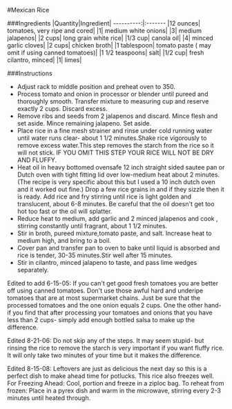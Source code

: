 #Mexican Rice

###Ingredients
|Quantity|Ingredient|
----------:|:-------
|12 ounces| tomatoes, very ripe and cored|
|1| medium white onions|
|3| medium jalapenos|
|2 cups| long grain white rice|
|1/3 cup| canola oil|
|4| minced garlic cloves|
|2 cups| chicken broth|
|1 tablespoon| tomato paste ( may omit if using canned tomatoes)|
|1 1/2 teaspoons| salt|
|1/2 cup| fresh cilantro, minced|
|1| limes|

###Instructions

* Adjust rack to middle position and preheat oven to 350.
* Process tomato and onion in processor or blender until pureed and thoroughly smooth. Transfer mixture to measuring cup and reserve exactly 2 cups. Discard excess.
* Remove ribs and seeds from 2 jalapenos and discard. Mince flesh and set aside. Mince remaining jalapeno. Set aside.
* Place rice in a fine mesh strainer and rinse under cold running water until water runs clear- about 1 1/2 minutes.Shake rice vigorously to remove excess water.This step removes the starch from the rice so it will not stick. IF YOU OMIT THIS STEP YOUR RICE WILL NOT BE DRY AND FLUFFY.
* Heat oil in heavy bottomed ovensafe 12 inch straight sided sautee pan or Dutch oven with tight fitting lid over low-medium heat about 2 minutes. (The recipe is very specific about this but I used a 10 inch dutch oven and it worked out fine.) Drop a few rice grains in and if they sizzle then it is ready. Add rice and fry stirring until rice is light golden and translucent, about 6-8 minutes. Be careful that the oil doesn't get too hot too fast or the oil will splatter.
* Reduce heat to medium, add garlic and 2 minced jalapenos and cook , stirring constantly until fragrant, about 1 1/2 minutes.
* Stir in broth, pureed mixture,tomato paste, and salt. Increase heat to medium high, and bring to a boil.
* Cover pan and transfer pan to oven to bake until liquid is absorbed and rice is tender, 30-35 minutes.Stir well after 15 minutes.
* Stir in cilantro, minced jalapeno to taste, and pass lime wedges separately.

Edited to add 6-15-05: If you can't get good fresh tomatoes you are better off  using canned tomatoes. Don't use those awful hard and underipe tomatoes that are at most supermarket chains. Just be sure that the processed tomatoes and the one onion equals 2 cups. One the other hand- if you find that after processing your tomatoes and onions that you have less than 2 cups- simply add enough bottled salsa to make up the difference.

Edited 8-21-06: Do not skip any of the steps. It may seem stupid- but rinsing the rice to remove the starch is very important if you want fluffy rice. It will only take two minutes of your time but it makes the difference.

Edited 8-15-08: Leftovers are just as delicious the next day so this is a perfect dish to make ahead time for potlucks. This rice also freezes well. For Freezing Ahead: Cool, portion and freeze in a ziploc bag. To reheat from frozen: Place in a pyrex dish and warm in the microwave, stirring every 2-3 minutes until heated through.
